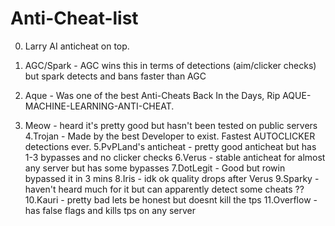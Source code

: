 # Anti-Cheat-list
0. Larry AI anticheat on top. 

1. AGC/Spark - AGC wins this in terms of detections (aim/clicker checks) but spark detects and bans faster than AGC
2. Aque - Was one of the best Anti-Cheats Back In the Days, Rip AQUE-MACHINE-LEARNING-ANTI-CHEAT.
3. Meow - heard it's pretty good but hasn't been tested on public servers
4.Trojan - Made by the best Developer to exist.  Fastest AUTOCLICKER detections ever.
5.PvPLand's anticheat - pretty good anticheat but has 1-3 bypasses and no clicker checks
6.Verus - stable anticheat for almost any server but has some bypasses
7.DotLegit - Good but rowin bypassed it in 3 mins
8.Iris - idk ok quality drops after Verus
9.Sparky - haven't heard much for it but can apparently detect some cheats ??
10.Kauri - pretty bad lets be honest but doesnt kill the tps
11.Overflow - has false flags and kills tps on any server
